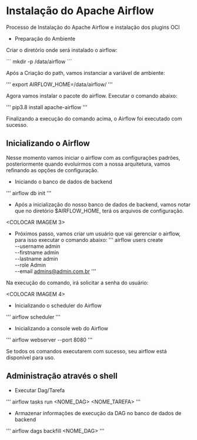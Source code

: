 # Instalação do Apache Airflow
Processo de Instalação do Apache Airflow e instalação dos plugins OCI

- Preparação do Ambiente

Criar o diretório onde será instalado o airflow:

´´´
mkdir -p /data/airflow
´´´

Após a Criação do path, vamos instanciar a variável de ambiente:

'''
export AIRFLOW_HOME=/data/airflow/
'''

Agora vamos instalar o pacote do airflow. Executar o comando abaixo:

'''
pip3.8 install apache-airflow
'''

Finalizando a execução do comando acima, o Airflow foi executado com sucesso.


## Inicializando o Airflow

Nesse momento vamos iniciar o airflow com as configurações padrões, posteriormente quando evoluirmos com a nossa arquitetura, vamos refinando as opções de configuração.

- Iniciando o banco de dados de backend

'''
airflow db init
'''

- Após a inicialização do nosso banco de dados de backend, vamos notar que no diretório $AIRFLOW_HOME, terá os arquivos de configuração.

<COLOCAR IMAGEM 3>

- Próximos passo, vamos criar um usuário que vai gerenciar o airflow, para isso executar o comando abaixo:
'''
airflow users create \
--username admin \
--firstname admin \
--lastname admin \
--role Admin \
--email admins@admin.com.br
'''

Na execução do comando, irá solicitar a senha do usuário:

<COLOCAR IMAGEM 4>

- Inicializando o scheduler do Airflow

'''
airflow scheduler
'''

- Inicializando a console web do Airflow

'''
airflow webserver --port 8080
'''

Se todos os comandos executarem com sucesso, seu airflow está disponível para uso.


## Administração através o shell

- Executar Dag/Tarefa

'''
airflow tasks run <NOME_DAG> <NOME_TAREFA>
'''

- Armazenar informações de execução da DAG no banco de dados de backend

'''
airflow dags backfill <NOME_DAG>
'''